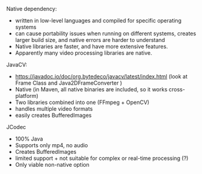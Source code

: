 Native dependency:
- written in low-level languages and compiled for specific operating systems 
- can cause portability issues when running on different systems, creates larger build size, and native errors are harder to understand
- Native libraries are faster, and have more extensive features. 
- Apparently many video processing libraries are native.

JavaCV: 
- https://javadoc.io/doc/org.bytedeco/javacv/latest/index.html (look at Frame Class and Java2DFrameConverter )
- Native (in Maven, all native binaries are included, so it works cross-platform)
- Two libraries combined into one (FFmpeg + OpenCV)
- handles multiple video formats
- easily creates BufferedImages

JCodec
- 100% Java
- Supports only mp4, no audio
- Creates BufferedImages
- limited support + not suitable for complex or real-time processing (?)
- Only viable non-native option




